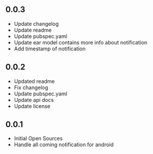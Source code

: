 ## 0.0.3

* Update changelog
* Update readme
* Update pubspec.yaml
* Update ear model contains more info about notification
* Add timestamp of notification

## 0.0.2

* Updated readme
* Fix changelog
* Update pubspec.yaml
* Update api docs
* Update license

## 0.0.1

* Initial Open Sources
* Handle all coming notification for android
